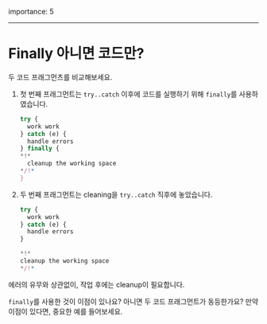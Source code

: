 importance: 5

---

# Finally 아니면 코드만?

두 코드 프래그먼츠를 비교해보세요.

1. 첫 번째 프래그먼트는 `try..catch` 이후에 코드를 실행하기 위해 `finally`를 사용하였습니다.

    ```js
    try {
      work work
    } catch (e) {
      handle errors
    } finally {
    *!*
      cleanup the working space
    */!*
    }
    ```
2. 두 번째 프래그먼트는 cleaning을 `try..catch` 직후에 놓았습니다.

    ```js
    try {
      work work
    } catch (e) {
      handle errors
    }

    *!*
    cleanup the working space
    */!*
    ```

에러의 유무와 상관없이, 작업 후에는 cleanup이 필요합니다.

`finally`를 사용한 것이 이점이 있나요? 아니면 두 코드 프래그먼트가 동등한가요? 만약 이점이 있다면, 중요한
예를 들어보세요.
